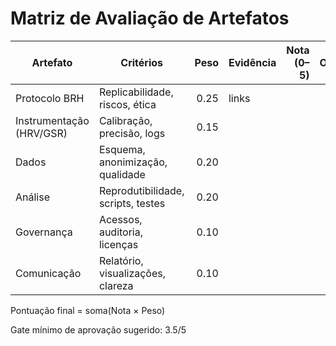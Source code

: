 # Matriz de Avaliação de Artefatos

| Artefato | Critérios | Peso | Evidência | Nota (0–5) | Observações |
|---|---|---:|---|---:|---|
| Protocolo BRH | Replicabilidade, riscos, ética | 0.25 | links |  |  |
| Instrumentação (HRV/GSR) | Calibração, precisão, logs | 0.15 |  |  |  |
| Dados | Esquema, anonimização, qualidade | 0.20 |  |  |  |
| Análise | Reprodutibilidade, scripts, testes | 0.20 |  |  |  |
| Governança | Acessos, auditoria, licenças | 0.10 |  |  |  |
| Comunicação | Relatório, visualizações, clareza | 0.10 |  |  |  |

Pontuação final = soma(Nota × Peso)

Gate mínimo de aprovação sugerido: 3.5/5
